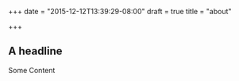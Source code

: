 +++
date  = "2015-12-12T13:39:29-08:00"
draft = true
title = "about"

+++

## A headline

Some Content
